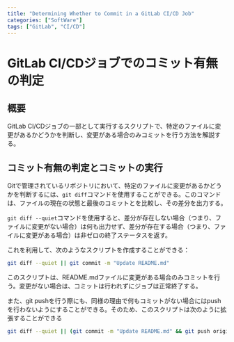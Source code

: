 ```yaml
---
title: "Determining Whether to Commit in a GitLab CI/CD Job"
categories: ["SoftWare"]
tags: ["GitLab", "CI/CD"]
---
```


# GitLab CI/CDジョブでのコミット有無の判定

## 概要

GitLab CI/CDジョブの一部として実行するスクリプトで、特定のファイルに変更があるかどうかを判断し、変更がある場合のみコミットを行う方法を解説する。

## コミット有無の判定とコミットの実行

Gitで管理されているリポジトリにおいて、特定のファイルに変更があるかどうかを判断するには、`git diff`コマンドを使用することができる。このコマンドは、ファイルの現在の状態と最後のコミットとを比較し、その差分を出力する。

`git diff --quiet`コマンドを使用すると、差分が存在しない場合（つまり、ファイルに変更がない場合）は何も出力せず、差分が存在する場合（つまり、ファイルに変更がある場合）は非ゼロの終了ステータスを返す。

これを利用して、次のようなスクリプトを作成することができる：

```bash
git diff --quiet || git commit -m "Update README.md"
```

このスクリプトは、README.mdファイルに変更がある場合のみコミットを行う。変更がない場合は、コミットは行われずにジョブは正常終了する。

また、git pushを行う際にも、同様の理由で何もコミットがない場合にはpushを行わないようにすることができる。そのため、このスクリプトは次のように拡張することができる

```bash
git diff --quiet || (git commit -m "Update README.md" && git push origin $CI_COMMIT_REF_NAME)
```


